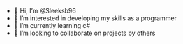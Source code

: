 - 👋 Hi, I’m @Sleeksb96
- 👀 I’m interested in developing my skills as a programmer
- 🌱 I’m currently learning c# 
- 💞️ I’m looking to collaborate on projects by others

<!---
Sleeksb96/Sleeksb96 is a ✨ special ✨ repository because its `README.md` (this file) appears on your GitHub profile.
You can click the Preview link to take a look at your changes.
--->
